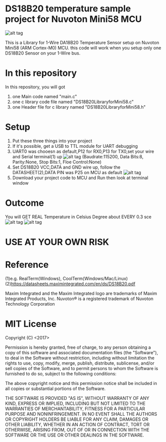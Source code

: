 # DS18B20 temperature sample project for Nuvoton Mini58 MCU
![alt tag](https://user-images.githubusercontent.com/26266974/29377308-0c334206-82ee-11e7-945a-6c186315cb9c.jpeg)

This is a Library for 1-Wire DA18B20 Temperature Sensor setup on Nuvoton Mini58 (ARM Cortex-M0) MCU.
this code will work when you setup only one DS18B20 Sensor on your 1-Wire bus.


# In this repository
In this repository, you will got
1. one Main code named "main.c"
2. one c library code file named "DS18B20LibraryforMini58.c"
3. one Header file for c library named "DS18B20LibraryforMini58.h"


# Setup

1. Put these three things into your project
2. If it's possible, get a USB to TTL module for UART debugging
3. UART0 was chooesn as default,P12 for RX0,P13 for TX0,set your wire and Serial terminal(1) up
![alt tag](https://user-images.githubusercontent.com/26266974/29377247-d3585a48-82ed-11e7-8647-46d2fee6821b.png)
   (Baudrate:115200, Data Bits:8, Parity:None, Stop Bits:1, Floe Control:None)
4. Set DS18B20 VCC,DATA and GND wire up, follow the DATASHEET(2),DATA PIN was P25 on MCU as default
![alt tag](https://user-images.githubusercontent.com/26266974/29377061-24bc80b8-82ed-11e7-9fef-38ba9c08a1a3.jpg)
5. Download your project code to MCU and Run then look at terminal window

# Outcome
You will GET REAL Temperature in Celsius Degree about EVERY 0.3 sce
![alt tag](https://user-images.githubusercontent.com/26266974/29377028-107733dc-82ed-11e7-9048-65d22ece3b82.PNG)
![alt tag](https://user-images.githubusercontent.com/26266974/29377031-1158d080-82ed-11e7-8c37-bab78bb77bb0.PNG)

# USE AT YOUR OWN RISK

# Reference
(1)e.g. RealTerm(Windows), CoolTerm(Windows/Mac/Linux)
(2)https://datasheets.maximintegrated.com/en/ds/DS18B20.pdf

Maxim Integrated and the Maxim Integrated logo are trademarks of Maxim Integrated Products, Inc.
Nuvoton® is a registered trademark of Nuvoton Technology Corporation
# MIT License
Copyright (C) <2017> <KEVIN-WANG>

Permission is hereby granted, free of charge, to any person obtaining a copy of this software and associated documentation files (the "Software"), to deal in the Software without restriction, including without limitation the rights to use, copy, modify, merge, publish, distribute, sublicense, and/or sell copies of the Software, and to permit persons to whom the Software is furnished to do so, subject to the following conditions:

The above copyright notice and this permission notice shall be included in all copies or substantial portions of the Software.

THE SOFTWARE IS PROVIDED "AS IS", WITHOUT WARRANTY OF ANY KIND, EXPRESS OR IMPLIED, INCLUDING BUT NOT LIMITED TO THE WARRANTIES OF MERCHANTABILITY, FITNESS FOR A PARTICULAR PURPOSE AND NONINFRINGEMENT. IN NO EVENT SHALL THE AUTHORS OR COPYRIGHT HOLDERS BE LIABLE FOR ANY CLAIM, DAMAGES OR OTHER LIABILITY, WHETHER IN AN ACTION OF CONTRACT, TORT OR OTHERWISE, ARISING FROM, OUT OF OR IN CONNECTION WITH THE SOFTWARE OR THE USE OR OTHER DEALINGS IN THE SOFTWARE.
